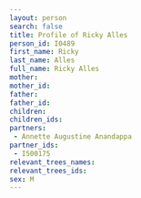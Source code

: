 ```yaml
---
layout: person
search: false
title: Profile of Ricky Alles
person_id: I0489
first_name: Ricky
last_name: Alles
full_name: Ricky Alles
mother: 
mother_id: 
father: 
father_id: 
children:
children_ids:
partners:
 - Annette Augustine Anandappa
partner_ids:
 - I500175
relevant_trees_names:
relevant_trees_ids:
sex: M
---
```


